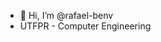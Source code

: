 - 👋 Hi, I’m @rafael-benv
- UTFPR - Computer Engineering

<!---
rafael-benv/rafael-benv is a ✨ special ✨ repository because its `README.md` (this file) appears on your GitHub profile.
You can click the Preview link to take a look at your changes.
--->
